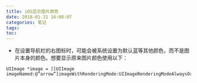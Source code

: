 ```yaml
---
title: iOS显示图片原色
date: 2018-01-31 16:08:07
categories: 笔记
tags: 
toc:
---
```


* 在设置导航栏的右图标时，可能会被系统设置为默认蓝等其他颜色，而不是图片本身的颜色。想要显示原来图片颜色使用以下：
<!--more-->
```
UIImage *image = [[UIImage imageNamed:@”arrow”]imageWithRenderingMode:UIImageRenderingModeAlwaysOriginal];
```
